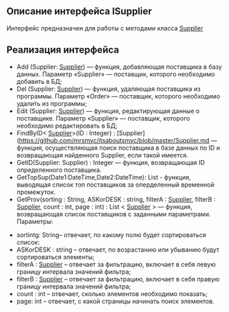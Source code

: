 ## Описание интерфейса ISupplier
Интерфейс предназначен для работы с методами класса [Supplier](https://github.com/mrsmyc/itsaboutsmyc/blob/master/Supplier.md)
## Реализация интерфейса
* Add (Supplier: [Supplier](https://github.com/mrsmyc/itsaboutsmyc/blob/master/Supplier.md)) — функция, добавляющая поставщика в базу данных. Параметр «Supplier» — поставщик, которого необходимо добавить в БД;
* Del (Supplier: [Supplier](https://github.com/mrsmyc/itsaboutsmyc/blob/master/Supplier.md)) — функция, удаляющая поставщика из программы. Параметр «Order» — поставщик, которого необходимо удалить из программы;
* Edit (Supplier: [Supplier](https://github.com/mrsmyc/itsaboutsmyc/blob/master/Supplier.md)) — функция, редактирующая данные о поставщике. Параметр «Supplier» — поставщик, которого необходимо редактировать в БД;
* FindByID< [Supplier](https://github.com/mrsmyc/itsaboutsmyc/blob/master/Supplier.md )>(ID : Integer) : [Supplier](https://github.com/mrsmyc/itsaboutsmyc/blob/master/Supplier.md — функция, осуществляющая поиск поставщика в базе данных по ID и возвращающая найденного Supplier, если такой имеется. 
* GetID(Supplier: Supplier) : Integer — функция, возвращающая ID определенного поставщика. 
* GetTopSup(Date1:DateTime,Date2:DateTime): List<Supplier> - функция, выводящая список топ поставщиков за оперделенный временной промежуток.
* GetProv(sorting : String, ASKorDESK : string, filterA : [Supplier](https://github.com/mrsmyc/itsaboutsmyc/blob/master/Supplier.md), filterB : [Supplier](https://github.com/mrsmyc/itsaboutsmyc/blob/master/Supplier.md), count : int, page : int) : List < [Supplier](https://github.com/mrsmyc/itsaboutsmyc/blob/master/Supplier.md) > — функция, возвращающая список поставщиков с заданными параметрами.
 Параметры: 
-	sortintg: String– отвечает, по какому полю будет сортироваться список:
-	ASKorDESK : string – отвечает, по возрастанию или убыванию будут сортироваться элементы;
-	filterA : [Supplier](https://github.com/mrsmyc/itsaboutsmyc/blob/master/Supplier.md) – отвечает за фильтрацию, включает в себя левую границу интервала значений фильтра;
-	filterB : [Supplier](https://github.com/mrsmyc/itsaboutsmyc/blob/master/Supplier.md) – отвечает за фильтрацию, включает в себя правую границу интервала значений фильтра; 
-	count : int – отвечает, сколько элементов необходимо показать;
-	page: int – отвечает, с какой страницы начинать поиск элементов.

